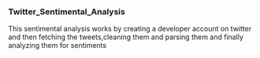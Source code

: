 ### Twitter_Sentimental_Analysis
This sentimental analysis works by creating a developer account on twitter and then fetching the tweets,cleaning them and parsing them 
and finally analyzing them for sentiments
